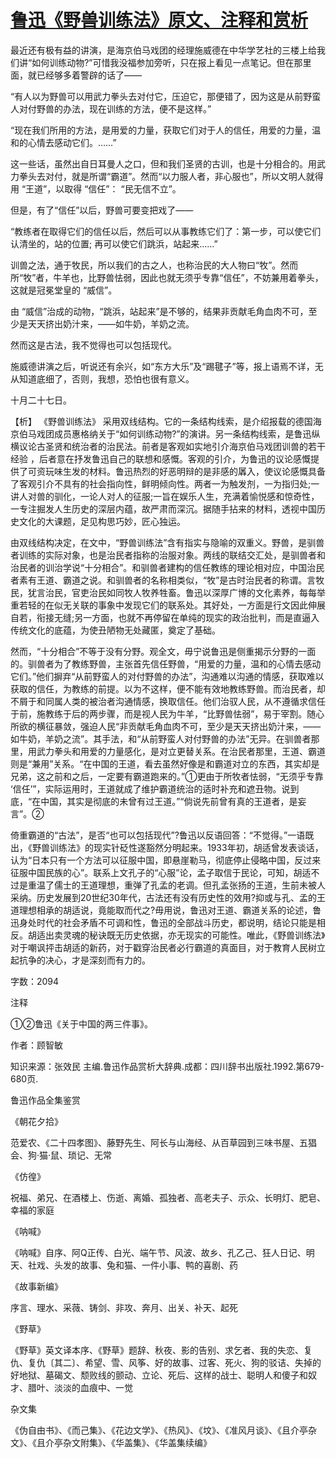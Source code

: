 # [鲁迅《野兽训练法》原文、注释和赏析](https://www.vrrw.net/wx/9710.html)

最近还有极有益的讲演，是海京伯马戏团的经理施威德在中华学艺社的三楼上给我们讲“如何训练动物?”可惜我没福参加旁听，只在报上看见一点笔记。但在那里面，就已经够多着警辟的话了——

“有人以为野兽可以用武力拳头去对付它，压迫它，那便错了，因为这是从前野蛮人对付野兽的办法，现在训练的方法，便不是这样。”

“现在我们所用的方法，是用爱的力量，获取它们对于人的信任，用爱的力量，温和的心情去感动它们。……”

这一些话，虽然出自日耳曼人之口，但和我们圣贤的古训，也是十分相合的。用武力拳头去对付，就是所谓“霸道”。然而“以力服人者，非心服也”，所以文明人就得用 “王道”，以取得 “信任”： “民无信不立”。

但是，有了“信任”以后，野兽可要变把戏了——

“教练者在取得它们的信任以后，然后可以从事教练它们了：第一步，可以使它们认清坐的，站的位置; 再可以使它们跳浜，站起来……”

训兽之法，通于牧民，所以我们的古之人，也称治民的大人物曰“牧”。然而所“牧”者，牛羊也，比野兽怯弱，因此也就无须乎专靠“信任”，不妨兼用着拳头，这就是冠冕堂皇的 “威信”。

由 “威信”治成的动物，“跳浜，站起来”是不够的，结果非贡献毛角血肉不可，至少是天天挤出奶汁来，——如牛奶，羊奶之流。

然而这是古法，我不觉得也可以包括现代。

施威德讲演之后，听说还有余兴，如“东方大乐”及“踢毽子”等，报上语焉不详，无从知道底细了，否则，我想，恐怕也很有意义。

十月二十七日。



【析】 《野兽训练法》 采用双线结构。它的一条结构线索，是介绍报载的德国海京伯马戏团成员惠格纳关于“如何训练动物?”的演讲。另一条结构线索，是鲁迅纵横议论古圣贤和统治者的治民法。前者是客观如实地引介海京伯马戏团训兽的若干经验 ，后者意在抒发鲁迅自己的联想和感慨。客观的引介，为鲁迅的议论感慨提供了可资玩味生发的材料。鲁迅热烈的好恶明辩的是非感的羼入，使议论感慨具备了客观引介不具有的社会指向性，鲜明倾向性。两者一为触发剂，一为指归处;一讲人对兽的驯化，一论人对人的征服;一旨在娱乐人生，充满着愉悦感和惊奇性，一专注掘发人生历史的深层内蕴，故严肃而深沉。据随手拈来的材料，透视中国历史文化的大课题，足见构思巧妙，匠心独运。

由双线结构决定，在文中，“野兽训练法”含有指实与隐喻的双重义。野兽，是驯兽者训练的实际对象，也是治民者指称的治服对象。两线的联结交汇处，是驯兽者和治民者的训治学说“十分相合”。和驯兽者建构的信任教练的理论相对应，中国治民者素有王道、霸道之说。和驯兽者的名称相类似，“牧”是古时治民者的称谓。言牧民，犹言治民，官吏治民如同牧人牧养牲畜。鲁迅以深厚广博的文化素养，每每举重若轻的在似无关联的事象中发现它们的联系处。其好处，一方面是行文因此伸展自若，衔接无缝;另一方面，也就不再停留在单纯的现实的政治批判，而是直逼入传统文化的底蕴，为使丑陋物无处藏匿，奠定了基础。

然而，“十分相合”不等于没有分野。观全文，毋宁说鲁迅是侧重揭示分野的一面的。驯兽者为了教练野兽，主张首先信任野兽，“用爱的力量，温和的心情去感动它们。”他们摒弃“从前野蛮人的对付野兽的办法”，沟通难以沟通的情感，获取难以获取的信任，为教练的前提。以为不这样，便不能有效地教练野兽。而治民者，却不屑于和同属人类的被治者沟通情感，换取信任。他们治驭人民，从不遵循求信任于前，施教练于后的两步骤，而是视人民为牛羊，“比野兽怯弱”，易于宰割。随心所欲的横征暴敛，强迫人民“非贡献毛角血肉不可，至少是天天挤出奶汁来，——如牛奶，羊奶之流”。其手法，和“从前野蛮人对付野兽的办法”无异。在驯兽者那里，用武力拳头和用爱的力量感化，是对立更替关系。在治民者那里，王道、霸道则是“兼用”关系。“在中国的王道，看去虽然好像是和霸道对立的东西，其实却是兄弟，这之前和之后，一定要有霸道跑来的。”①更由于所牧者怯弱，“无须乎专靠 ‘信任’”，实际运用时，王道就成了维护霸道统治的适时补充和遮丑物。说到底，“在中国，其实是彻底的未曾有过王道。”“倘说先前曾有真的王道者，是妄言”。②

倚重霸道的“古法”，是否“也可以包括现代”?鲁迅以反语回答：“不觉得。”一语既出，《野兽训练法》的现实针砭性遂豁然分明起来。1933年初，胡适曾发表谈话，认为“日本只有一个方法可以征服中国，即悬崖勒马，彻底停止侵略中国，反过来征服中国民族的心”。联系上文孔子的“心服”论，孟子取信于民论，可知，胡适不过是重温了儒士的王道理想，重弹了孔孟的老调。但孔孟张扬的王道，生前未被人采纳。历史发展到20世纪30年代，古法还有没有历史性的效用?抑或与孔、孟的王道理想相承的胡适说，竟能取而代之?毋用说，鲁迅对王道、霸道关系的论述，鲁迅身处时代的社会矛盾不可调和性，鲁迅的全部战斗历史，都说明，结论只能是相反。胡适出卖灵魂的秘诀既无历史依据，亦无现实的可能性。唯此，《野兽训练法》对于嘲讽抨击胡适的新药，对于戳穿治民者必行霸道的真面目，对于教育人民树立起抗争的决心，才是深刻而有力的。

字数：2094

注释

①②鲁迅《关于中国的两三件事》。

作者：顾智敏

知识来源：张效民 主编.鲁迅作品赏析大辞典.成都：四川辞书出版社.1992.第679-680页.

鲁迅作品全集鉴赏

《朝花夕拾》

范爱农、《二十四孝图》、藤野先生、阿长与山海经、从百草园到三味书屋、五猖会、狗·猫·鼠、琐记、无常

《仿徨》

祝福、弟兄、在酒楼上、伤逝、离婚、孤独者、高老夫子、示众、长明灯、肥皂、幸福的家庭

《呐喊》

《呐喊》自序、阿Q正传、白光、端午节、风波、故乡、孔乙己、狂人日记、明天、社戏、头发的故事、兔和猫、一件小事、鸭的喜剧、药

《故事新编》

序言、理水、采薇、铸剑、非攻、奔月、出关、补天、起死

《野草》

《野草》英文译本序、《野草》题辞、秋夜、影的告别、求乞者、我的失恋、复仇、复仇〔其二〕、希望、雪、风筝、好的故事、过客、死火、狗的驳诘、失掉的好地狱、墓碣文、颓败线的颤动、立论、死后、这样的战士、聪明人和傻子和奴才、腊叶、淡淡的血痕中、一觉

杂文集

《伪自由书》、《而己集》、《花边文学》、《热风》、《坟》、《准风月谈》、《且介亭杂文》、《且介亭杂文附集》、《华盖集》、《华盖集续编》

